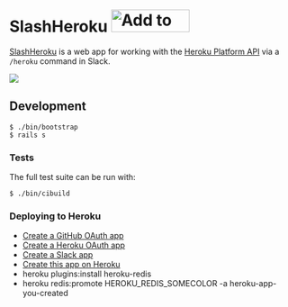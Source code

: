 # SlashHeroku <a href="https://slash-heroku.atmos.org/auth/slack"><img alt="Add to Slack" height="40" width="139" src="https://platform.slack-edge.com/img/add_to_slack.png" srcset="https://platform.slack-edge.com/img/add_to_slack.png 1x, https://platform.slack-edge.com/img/add_to_slack@2x.png 2x" /></a>

[SlashHeroku](https://github.com/atmos/slash-heroku) is a web app for working with the [Heroku Platform API](https://devcenter.heroku.com/articles/platform-api-reference) via a `/heroku` command in Slack. 

![](https://cloud.githubusercontent.com/assets/416727/15088524/336bee40-13aa-11e6-9cf2-707232754ac3.png)

## Development

```
$ ./bin/bootstrap
$ rails s
```

### Tests

The full test suite can be run with:

```
$ ./bin/cibuild
```

### Deploying to Heroku

* [Create a GitHub OAuth app](https://github.com/settings/applications/new)
* [Create a Heroku OAuth app](https://dashboard.heroku.com/account/clients/new)
* [Create a Slack app](https://api.slack.com/apps/new)
* [Create this app on Heroku](https://heroku.com/deploy?template=https://github.com/atmos/slash-heroku)
* heroku plugins:install heroku-redis
* heroku redis:promote HEROKU_REDIS_SOMECOLOR -a heroku-app-you-created


